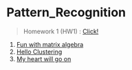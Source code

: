 # Pattern_Recognition
> Homework 1 (HW1) : [Click!](https://github.com/pswpung/Pattern_Recognition/blob/main/HW1/HW1_Regression.pdf)
1. [Fun with matrix algebra](https://github.com/pswpung/Pattern_Recognition/blob/main/HW1/Fun%20with%20matrix%20algebra.pdf)
2. [Hello Clustering](https://github.com/pswpung/Pattern_Recognition/tree/main/HW1/K-mean)
3. [My heart will go on](https://github.com/pswpung/Pattern_Recognition/blob/main/HW1/Regression)
